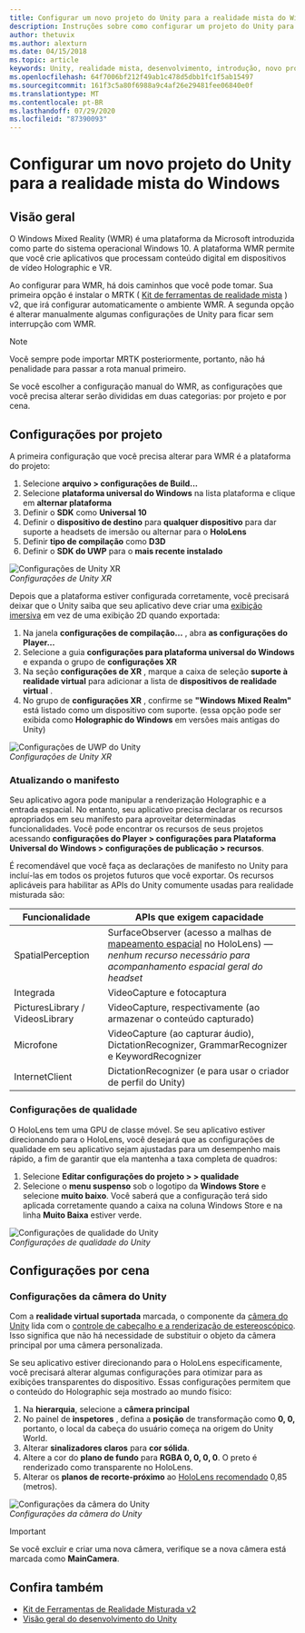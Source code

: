 ```yaml
---
title: Configurar um novo projeto do Unity para a realidade mista do Windows
description: Instruções sobre como configurar um projeto do Unity para o Windows Mixed Reality
author: thetuvix
ms.author: alexturn
ms.date: 04/15/2018
ms.topic: article
keywords: Unity, realidade mista, desenvolvimento, introdução, novo projeto
ms.openlocfilehash: 64f7006bf212f49ab1c478d5dbb1fc1f5ab15497
ms.sourcegitcommit: 161f3c5a80f6988a9c4af26e29481fee06840e0f
ms.translationtype: MT
ms.contentlocale: pt-BR
ms.lasthandoff: 07/29/2020
ms.locfileid: "87390093"
---
```

# <a name="configure-a-new-unity-project-for-windows-mixed-reality"></a>Configurar um novo projeto do Unity para a realidade mista do Windows 

## <a name="overview"></a>Visão geral

O Windows Mixed Reality (WMR) é uma plataforma da Microsoft introduzida como parte do sistema operacional Windows 10. A plataforma WMR permite que você crie aplicativos que processam conteúdo digital em dispositivos de vídeo Holographic e VR.

Ao configurar para WMR, há dois caminhos que você pode tomar. Sua primeira opção é instalar o MRTK ( [Kit de ferramentas de realidade mista](https://microsoft.github.io/MixedRealityToolkit-Unity/Documentation/GettingStartedWithTheMRTK.html) ) v2, que irá configurar automaticamente o ambiente WMR. A segunda opção é alterar manualmente algumas configurações de Unity para ficar sem interrupção com WMR. 

> [!NOTE]
> Você sempre pode importar MRTK posteriormente, portanto, não há penalidade para passar a rota manual primeiro.

Se você escolher a configuração manual do WMR, as configurações que você precisa alterar serão divididas em duas categorias: por projeto e por cena.

## <a name="per-project-settings"></a>Configurações por projeto

A primeira configuração que você precisa alterar para WMR é a plataforma do projeto: 
1. Selecione **arquivo > configurações de Build...**
2. Selecione **plataforma universal do Windows** na lista plataforma e clique em **alternar plataforma**
3. Definir o **SDK** como **Universal 10**
4. Definir o **dispositivo de destino** para **qualquer dispositivo** para dar suporte a headsets de imersão ou alternar para o **HoloLens**
5. Definir **tipo de compilação** como **D3D**
6. Definir o **SDK do UWP** para o **mais recente instalado**

![Configurações de Unity XR](images/unity-uwp-settings.png)<br>
*Configurações de Unity XR*

Depois que a plataforma estiver configurada corretamente, você precisará deixar que o Unity saiba que seu aplicativo deve criar uma [exibição imersiva](app-views.md) em vez de uma exibição 2D quando exportada:
1. Na janela **configurações de compilação...** , abra **as configurações do Player...**
2. Selecione a guia **configurações para plataforma universal do Windows** e expanda o grupo de **configurações XR**
3. Na seção **configurações de XR** , marque a caixa de seleção **suporte à realidade virtual** para adicionar a lista de **dispositivos de realidade virtual** .
4. No grupo de **configurações XR** , confirme se **"Windows Mixed Realm"** está listado como um dispositivo com suporte. (essa opção pode ser exibida como **Holographic do Windows** em versões mais antigas do Unity)

![Configurações de UWP do Unity](images/xrsettings.png)<br>
*Configurações de Unity XR*

### <a name="updating-the-manifest"></a>Atualizando o manifesto

Seu aplicativo agora pode manipular a renderização Holographic e a entrada espacial. No entanto, seu aplicativo precisa declarar os recursos apropriados em seu manifesto para aproveitar determinadas funcionalidades. Você pode encontrar os recursos de seus projetos acessando **configurações do Player > configurações para Plataforma Universal do Windows > configurações de publicação > recursos**. 

É recomendável que você faça as declarações de manifesto no Unity para incluí-las em todos os projetos futuros que você exportar. Os recursos aplicáveis para habilitar as APIs do Unity comumente usadas para realidade misturada são:

|  Funcionalidade  |  APIs que exigem capacidade | 
|----------|----------|
|  SpatialPerception  |  SurfaceObserver (acesso a malhas de [mapeamento espacial](spatial-mapping.md) no HoloLens) &mdash; *nenhum recurso necessário para acompanhamento espacial geral do headset* | 
|  Integrada  |  VideoCapture e fotocaptura | 
|  PicturesLibrary / VideosLibrary  |  VideoCapture, respectivamente (ao armazenar o conteúdo capturado) | 
|  Microfone  |  VideoCapture (ao capturar áudio), DictationRecognizer, GrammarRecognizer e KeywordRecognizer | 
|  InternetClient  |  DictationRecognizer (e para usar o criador de perfil do Unity) | 

### <a name="quality-settings"></a>Configurações de qualidade

O HoloLens tem uma GPU de classe móvel. Se seu aplicativo estiver direcionando para o HoloLens, você desejará que as configurações de qualidade em seu aplicativo sejam ajustadas para um desempenho mais rápido, a fim de garantir que ela mantenha a taxa completa de quadros:
1. Selecione **Editar configurações do projeto > > qualidade**
2. Selecione o **menu suspenso** sob o logotipo da **Windows Store** e selecione **muito baixo**. Você saberá que a configuração terá sido aplicada corretamente quando a caixa na coluna Windows Store e na linha **Muito Baixa** estiver verde.

![Configurações de qualidade do Unity](images/getting-started-unity-quality-settings.jpg)<br>
*Configurações de qualidade do Unity*

## <a name="per-scene-settings"></a>Configurações por cena

### <a name="unity-camera-settings"></a>Configurações da câmera do Unity

Com a **realidade virtual suportada** marcada, o componente da [câmera do Unity](camera-in-unity.md) lida com o [controle de cabeçalho e a renderização de estereoscópico](rendering.md). Isso significa que não há necessidade de substituir o objeto da câmera principal por uma câmera personalizada.

Se seu aplicativo estiver direcionando para o HoloLens especificamente, você precisará alterar algumas configurações para otimizar para as exibições transparentes do dispositivo. Essas configurações permitem que o conteúdo do Holographic seja mostrado ao mundo físico:
1. Na **hierarquia**, selecione a **câmera principal**
2. No painel de **inspetores** , defina a **posição** de transformação como **0, 0,** portanto, o local da cabeça do usuário começa na origem do Unity World.
3. Alterar **sinalizadores claros** para **cor sólida**.
4. Altere a cor do **plano de fundo** para **RGBA 0, 0, 0, 0**. O preto é renderizado como transparente no HoloLens.
5. Alterar os **planos de recorte-próximo** ao [HoloLens recomendado](camera-in-unity.md#clip-planes) 0,85 (metros).

![Configurações da câmera do Unity](images/Unitycamerasettings.png)<br>
*Configurações da câmera do Unity*

> [!IMPORTANT]
> Se você excluir e criar uma nova câmera, verifique se a nova câmera está marcada como **MainCamera**.

## <a name="see-also"></a>Confira também
* [Kit de Ferramentas de Realidade Misturada v2](mrtk-getting-started.md)
* [Visão geral do desenvolvimento do Unity](unity-development-overview.md)
